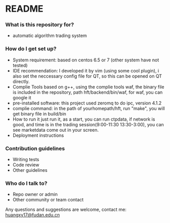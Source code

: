# README #

### What is this repository for? ###

* automatic algorithm trading system

### How do I get set up? ###

* System requirement:
  based on centos 6.5 or 7 (other system have not tested)
* IDE recommendation:
  I developed it by vim (using some cool plugin), i also set the neccessary config file for QT, so this can be opened on QT directly.
* Complie Tools
  based on g++, using the complie tools waf, the binary file is included in the repository, path hft/backend/bin/waf, for waf, you can google it
* pre-installed software:
  this project used zeromq to do ipc, version 4.1.2
* complie command:
  in the path of yourhomepath/hft, run "make", you will get binary file in build/bin
* How to run it
  just run it, as a start, you can run ctpdata, if network is good, and time is in the trading session(9:00-11:30 13:30-3:00), you can see marketdata come out in your screen.
* Deployment instructions

### Contribution guidelines ###

* Writing tests
* Code review
* Other guidelines

### Who do I talk to? ###

* Repo owner or admin
* Other community or team contact

Any questions and suggestions are welcome, contact me: huangxy17@fudan.edu.cn
